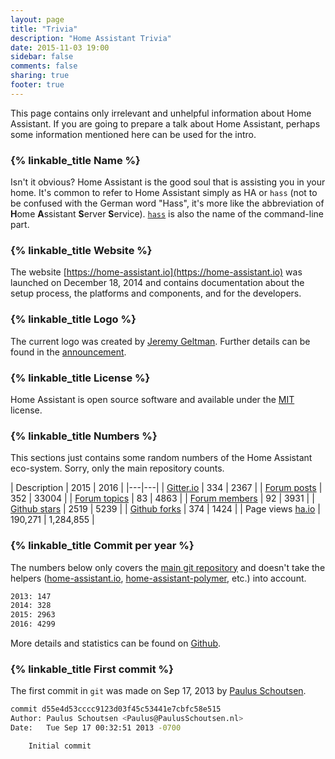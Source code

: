 ```yaml
---
layout: page
title: "Trivia"
description: "Home Assistant Trivia"
date: 2015-11-03 19:00
sidebar: false
comments: false
sharing: true
footer: true
---
```


This page contains only irrelevant and unhelpful information about Home Assistant. If you are going to prepare a talk about Home Assistant, perhaps some information mentioned here can be used for the intro.

### {% linkable_title Name %}

Isn't it obvious? Home Assistant is the good soul that is assisting you in your home. It's common to refer to Home Assistant simply as HA or `hass` (not to be confused with the German word "Hass", it's more like the abbreviation of **H**ome **A**ssistant **S**erver **S**ervice). [`hass`](/docs/tools/hass/) is also the name of the command-line part.

### {% linkable_title Website %}

The website [https://home-assistant.io](https://home-assistant.io) was launched on December 18, 2014 and contains documentation about the setup process, the platforms and components, and for the developers.

### {% linkable_title Logo %}

The current logo was created by [Jeremy Geltman](http://jeremygeltman.com/). Further details can be found in the [announcement](/blog/2015/03/08/new-logo/).

### {% linkable_title License %}

Home Assistant is open source software and available under the [MIT](https://opensource.org/licenses/MIT) license.

### {% linkable_title Numbers %}

This sections just contains some random numbers of the Home Assistant eco-system. Sorry, only the main repository counts.

| Description | 2015 | 2016 |
|---|---|
| [Gitter.io](https://discord.gg/c5DvZ4e) | 334 | 2367 |
| [Forum posts](https://community.home-assistant.io/) | 352 | 33004 |
| [Forum topics](https://community.home-assistant.io/) | 83 | 4863 |
| [Forum members](https://community.home-assistant.io/) | 92 | 3931 |
| [Github stars](https://github.com/home-assistant/home-assistant/stargazers)  | 2519 | 5239 |
| [Github forks](https://github.com/home-assistant/home-assistant/network) | 374 | 1424 |
| Page views [ha.io](https://home-assistant.io) | 190,271 | 1,284,855 |

### {% linkable_title Commit per year %}

The numbers below only covers the [main git repository](https://github.com/home-assistant/home-assistant/) and doesn't take the helpers ([home-assistant.io](https://github.com/home-assistant/home-assistant.io), [home-assistant-polymer](https://github.com/home-assistant/home-assistant-polymer), etc.) into account.

```bash
2013: 147
2014: 328
2015: 2963
2016: 4299
```

More details and statistics can be found on [Github](https://github.com/home-assistant/home-assistant/graphs/contributors).

### {% linkable_title First commit %}

The first commit in `git` was made on Sep 17, 2013 by [Paulus Schoutsen](https://github.com/balloob).

```bash
commit d55e4d53cccc9123d03f45c53441e7cbfc58e515
Author: Paulus Schoutsen <Paulus@PaulusSchoutsen.nl>
Date:   Tue Sep 17 00:32:51 2013 -0700

    Initial commit
```
